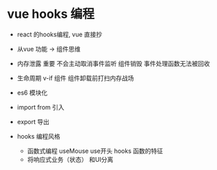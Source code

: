 # vue hooks 编程
- react 的hooks编程, vue 直接抄
- 从vue 功能 -> 组件思维
- 内存泄露 重要
  不会主动取消事件监听  组件销毁  事件处理函数无法被回收
- 生命周期  v-if 组件 组件卸载前打扫内存战场


- es6 模块化
 - import from 引入
 - export 导出

 - hooks 编程风格
   - 函数式编程
   useMouse use开头 hooks 函数的特征
   - 将响应式业务（状态） 和UI分离